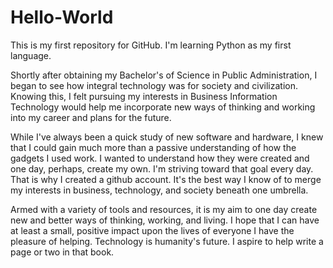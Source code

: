# Hello-World
This is my first repository for GitHub. I'm learning Python as my first language. 

Shortly after obtaining my Bachelor's of Science in Public Administration, I began to see how integral technology was for society and civilization. Knowing this, I felt pursuing my interests in Business Information Technology would help me incorporate new ways of thinking and working into my career and plans for the future.

While I've always been a quick study of new software and hardware, I knew that I could gain much more than a passive understanding of how the gadgets I used work. I wanted to understand how they were created and one day, perhaps, create my own. I'm striving toward that goal every day. That is why I created a github account. It's the best way I know of to merge my interests in business, technology, and society beneath one umbrella. 

Armed with a variety of tools and resources, it is my aim to one day create new and better ways of thinking, working, and living. I hope that I can have at least a small, positive impact upon the lives of everyone I have the pleasure of helping. Technology is humanity's future. I aspire to help write a page or two in that book. 

